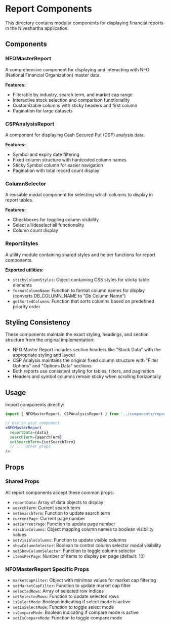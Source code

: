 # Report Components

This directory contains modular components for displaying financial reports in the Niveshartha application.

## Components

### NFOMasterReport

A comprehensive component for displaying and interacting with NFO (National Financial Organization) master data.

**Features:**
- Filterable by industry, search term, and market cap range
- Interactive stock selection and comparison functionality
- Customizable columns with sticky headers and first column
- Pagination for large datasets

### CSPAnalysisReport

A component for displaying Cash Secured Put (CSP) analysis data.

**Features:**
- Symbol and expiry date filtering
- Fixed column structure with hardcoded column names
- Sticky Symbol column for easier navigation
- Pagination with total record count display

### ColumnSelector

A reusable modal component for selecting which columns to display in report tables.

**Features:**
- Checkboxes for toggling column visibility
- Select all/deselect all functionality
- Column count display

### ReportStyles

A utility module containing shared styles and helper functions for report components.

**Exported utilities:**
- `stickyColumnStyles`: Object containing CSS styles for sticky table elements
- `formatColumnName`: Function to format column names for display (converts DB_COLUMN_NAME to "Db Column Name")
- `getSortedColumns`: Function that sorts columns based on predefined priority order

## Styling Consistency

These components maintain the exact styling, headings, and section structure from the original implementation:

- NFO Master Report includes section headers like "Stock Data" with the appropriate styling and layout
- CSP Analysis maintains the original fixed column structure with "Filter Options" and "Options Data" sections
- Both reports use consistent styling for tables, filters, and pagination
- Headers and symbol columns remain sticky when scrolling horizontally

## Usage

Import components directly:

```jsx
import { NFOMasterReport, CSPAnalysisReport } from '../components/reports';

// Use in your component
<NFOMasterReport 
  reportData={data}
  searchTerm={searchTerm}
  setSearchTerm={setSearchTerm}
  // ... other props
/>
```

## Props

### Shared Props

All report components accept these common props:

- `reportData`: Array of data objects to display
- `searchTerm`: Current search term
- `setSearchTerm`: Function to update search term
- `currentPage`: Current page number
- `setCurrentPage`: Function to update page number
- `visibleColumns`: Object mapping column names to boolean visibility values
- `setVisibleColumns`: Function to update visible columns
- `showColumnSelector`: Boolean to control column selector modal visibility
- `setShowColumnSelector`: Function to toggle column selector
- `itemsPerPage`: Number of items to display per page (default: 10)

### NFOMasterReport Specific Props

- `marketCapFilter`: Object with min/max values for market cap filtering
- `setMarketCapFilter`: Function to update market cap filter
- `selectedRows`: Array of selected row indices
- `setSelectedRows`: Function to update selected rows
- `isSelectMode`: Boolean indicating if select mode is active
- `setIsSelectMode`: Function to toggle select mode
- `isCompareMode`: Boolean indicating if compare mode is active
- `setIsCompareMode`: Function to toggle compare mode 